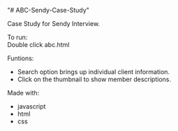 "# ABC-Sendy-Case-Study"

Case Study for Sendy Interview.

To run:  
Double click abc.html

Funtions:  
- Search option brings up individual client information.
- Click on the thumbnail to show member descriptions.

Made with:  
- javascript
- html
- css
